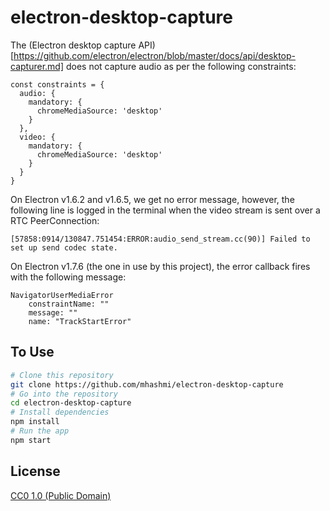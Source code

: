 # electron-desktop-capture

The (Electron desktop capture API)[https://github.com/electron/electron/blob/master/docs/api/desktop-capturer.md] does not capture audio as per the following constraints: 

```
const constraints = {
  audio: {
    mandatory: {
      chromeMediaSource: 'desktop'
    }
  },
  video: {
    mandatory: {
      chromeMediaSource: 'desktop'
    }
  }
}
```

On Electron v1.6.2 and v1.6.5, we get no error message, however, the following line is logged in the terminal when the video stream is sent over a RTC PeerConnection: 

```
[57858:0914/130847.751454:ERROR:audio_send_stream.cc(90)] Failed to set up send codec state.
```

On Electron v1.7.6 (the one in use by this project), the error callback fires with the following message: 
```
NavigatorUserMediaError
    constraintName: ""
    message: ""
    name: "TrackStartError"
```

## To Use

```bash
# Clone this repository
git clone https://github.com/mhashmi/electron-desktop-capture
# Go into the repository
cd electron-desktop-capture
# Install dependencies
npm install
# Run the app
npm start
```

## License

[CC0 1.0 (Public Domain)](LICENSE.md)
